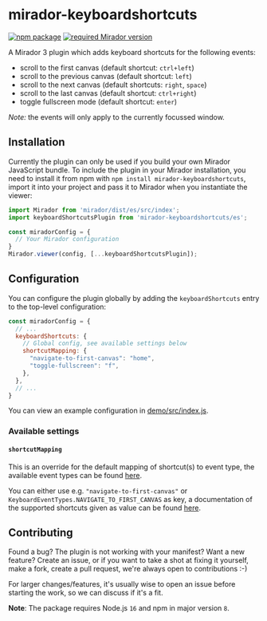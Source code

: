 # mirador-keyboardshortcuts

[![npm package][npm-badge]][npm]
[![required Mirador version][mirador-badge]][mirador]

A Mirador 3 plugin which adds keyboard shortcuts for the following events:

- scroll to the first canvas (default shortcut: `ctrl+left`)
- scroll to the previous canvas (default shortcut: `left`)
- scroll to the next canvas (default shortcuts: `right`, `space`)
- scroll to the last canvas (default shortcut: `ctrl+right`)
- toggle fullscreen mode (default shortcut: `enter`)

*Note:* the events will only apply to the currently focussed window.

## Installation

Currently the plugin can only be used if you build your own Mirador JavaScript bundle.
To include the plugin in your Mirador installation, you need to install it
from npm with `npm install mirador-keyboardshortcuts`, import it into your project
and pass it to Mirador when you instantiate the viewer:

```javascript
import Mirador from 'mirador/dist/es/src/index';
import keyboardShortcutsPlugin from 'mirador-keyboardshortcuts/es';

const miradorConfig = {
  // Your Mirador configuration
}
Mirador.viewer(config, [...keyboardShortcutsPlugin]);
```

## Configuration

You can configure the plugin globally by adding the `keyboardShortcuts` entry to
the top-level configuration:

```javascript
const miradorConfig = {
  // ...
  keyboardShortcuts: {
    // Global config, see available settings below
    shortcutMapping: {
      "navigate-to-first-canvas": "home",
      "toggle-fullscreen": "f",
    },
  },
  // ...
}
```

You can view an example configuration in [demo/src/index.js][demo-cfg].

### Available settings

#### `shortcutMapping`

This is an override for the default mapping of shortcut(s) to event type,
the available event types can be found [here][event-types].

You can either use e.g. `"navigate-to-first-canvas"` or `KeyboardEventTypes.NAVIGATE_TO_FIRST_CANVAS` as key,
a documentation of the supported shortcuts given as value can be found [here][hotkeys-js].

## Contributing

Found a bug? The plugin is not working with your manifest? Want a new
feature? Create an issue, or if you want to take a shot at fixing it
yourself, make a fork, create a pull request, we're always open to
contributions :-)

For larger changes/features, it's usually wise to open an issue before
starting the work, so we can discuss if it's a fit.

**Note**: The package requires Node.js `16` and npm in major version `8`.

[demo-cfg]: https://github.com/dbmdz/mirador-keyboardshortcuts/blob/main/demo/src/index.js#L5-L40
[event-types]: https://github.com/dbmdz/mirador-keyboardshortcuts/blob/main/src/state/events.js#L5-L9
[hotkeys-js]: https://wangchujiang.com/hotkeys/#defining-shortcuts
[mirador]: https://github.com/ProjectMirador/mirador/releases/tag/v3.3.0
[mirador-badge]: https://img.shields.io/badge/Mirador-%E2%89%A53.3.0-blueviolet
[npm]: https://www.npmjs.org/package/mirador-keyboardshortcuts
[npm-badge]: https://img.shields.io/npm/v/mirador-keyboardshortcuts.png?style=flat-square
